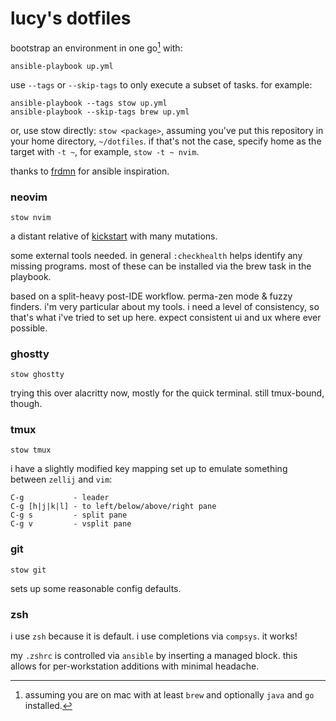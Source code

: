 # lucy's dotfiles

bootstrap an environment in one go[^1] with:

[^1]: assuming you are on mac with at least `brew` and optionally `java` and
    `go` installed.

```shell
ansible-playbook up.yml
```

use `--tags` or `--skip-tags` to only execute a subset of tasks. for example:

```shell
ansible-playbook --tags stow up.yml
ansible-playbook --skip-tags brew up.yml
```

or, use stow directly: `stow <package>`, assuming you've put this repository in
your home directory, `~/dotfiles`. if that's not the case, specify home as the
target with `-t ~`, for example, `stow -t ~ nvim`.

thanks to [frdmn](https://github.com/frdmn/dotfiles) for ansible inspiration.

### neovim

```shell
stow nvim
```

a distant relative of [kickstart](https://github.com/nvim-lua/kickstart.nvim)
with many mutations.

some external tools needed. in general `:checkhealth` helps identify any missing
programs. most of these can be installed via the brew task in the playbook.

based on a split-heavy post-IDE workflow. perma-zen mode & fuzzy finders. i'm
very particular about my tools. i need a level of consistency, so that's what
i've tried to set up here. expect consistent ui and ux where ever possible.

### ghostty

```shell
stow ghostty
```

trying this over alacritty now, mostly for the quick terminal. still tmux-bound,
though.

### tmux

```shell
stow tmux
```

i have a slightly modified key mapping set up to emulate something between
`zellij` and `vim`:

```
C-g           - leader
C-g [h|j|k|l] - to left/below/above/right pane
C-g s         - split pane
C-g v         - vsplit pane
```

### git

```shell
stow git
```

sets up some reasonable config defaults.

### zsh

i use `zsh` because it is default. i use completions via `compsys`. it works!

my `.zshrc` is controlled via `ansible` by inserting a managed block. this
allows for per-workstation additions with minimal headache.
